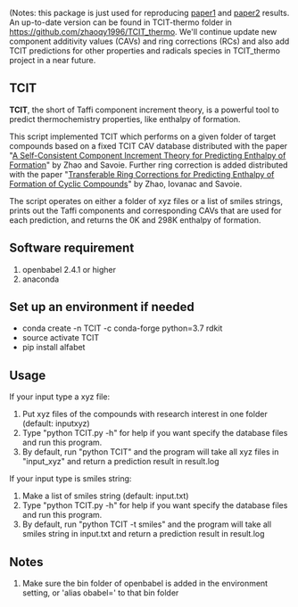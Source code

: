 (Notes: this package is just used for reproducing [paper1](https://pubs.acs.org/doi/abs/10.1021/acs.jcim.0c00092?casa_token=J-tbN5mxhiAAAAAA:KaJcTVzRs0t3M3kkwdSpvg5LQkAD6iSyzpUEjzNg_MmwqNGdmah57E_NSlwBlJ81p8ROOqibqUN8NEs5) and [paper2](https://pubs.acs.org/doi/abs/10.1021/acs.jcim.0c00092?casa_token=J-tbN5mxhiAAAAAA:KaJcTVzRs0t3M3kkwdSpvg5LQkAD6iSyzpUEjzNg_MmwqNGdmah57E_NSlwBlJ81p8ROOqibqUN8NEs5) results. An up-to-date version can be found in TCIT-thermo folder in https://github.com/zhaoqy1996/TCIT_thermo. We'll continue update new component additivity values (CAVs) and ring corrections (RCs) and also add TCIT predictions for other properties and radicals species in TCIT_thermo project in a near future.

## TCIT

**TCIT**, the short of Taffi component increment theory, is a powerful tool to predict thermochemistry properties, like enthalpy of formation.

This script implemented TCIT which performs on a given folder of target compounds based on a fixed TCIT CAV database distributed with the paper "[A Self-Consistent Component Increment Theory for Predicting Enthalpy of Formation](https://pubs.acs.org/doi/abs/10.1021/acs.jcim.0c00092)" by Zhao and Savoie. Further ring correction is added distributed with the paper "[Transferable Ring Corrections for Predicting Enthalpy of Formation of Cyclic Compounds](https://pubs.acs.org/doi/10.1021/acs.jcim.1c00367)" by Zhao, Iovanac and Savoie.

The script operates on either a folder of xyz files or a list of smiles strings, prints out the Taffi components and corresponding CAVs that are used for each prediction, and returns the 0K and 298K enthalpy of formation. 

## Software requirement
1. openbabel 2.4.1 or higher
2. anaconda

## Set up an environment if needed
* conda create -n TCIT -c conda-forge python=3.7 rdkit
* source activate TCIT
* pip install alfabet

## Usage
If your input type a xyz file:

1. Put xyz files of the compounds with research interest in one folder (default: inputxyz)
2. Type "python TCIT.py -h" for help if you want specify the database files and run this program.
3. By default, run "python TCIT" and the program will take all xyz files in "input_xyz" and return a prediction result in result.log

If your input type is smiles string:

1. Make a list of smiles string (default: input.txt)
2. Type "python TCIT.py -h" for help if you want specify the database files and run this program.
3. By default, run "python TCIT -t smiles" and the program will take all smiles string in input.txt and return a prediction result in result.log

## Notes
1. Make sure the bin folder of openbabel is added in the environment setting, or 'alias obabel=' to that bin folder 
